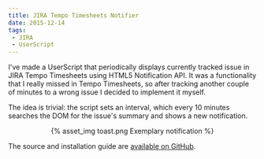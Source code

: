 ```yaml
---
title: JIRA Tempo Timesheets Notifier
date: 2015-12-14
tags: 
 - JIRA
 - UserScript
---
```


I've made a UserScript that periodically displays currently tracked issue in JIRA Tempo Timesheets using HTML5 Notification API. It was a functionality that I really missed in Tempo Timesheets, so after tracking another couple of minutes to a wrong issue I decided to implement it myself. 

The idea is trivial: the script sets an interval, which every 10 minutes searches the DOM for the issue's summary and shows a new notification. 

<center>
{% asset_img toast.png Exemplary notification %}
</center>

The source and installation guide are [available on GitHub](https://github.com/zbicin/tempo-notifier).